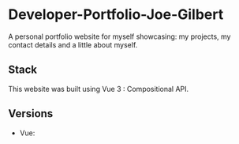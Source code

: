 # Developer-Portfolio-Joe-Gilbert

A personal portfolio website for myself showcasing: my projects, my contact details and a little about myself.

## Stack

This website was built using Vue 3 : Compositional API.

## Versions

- Vue: 
